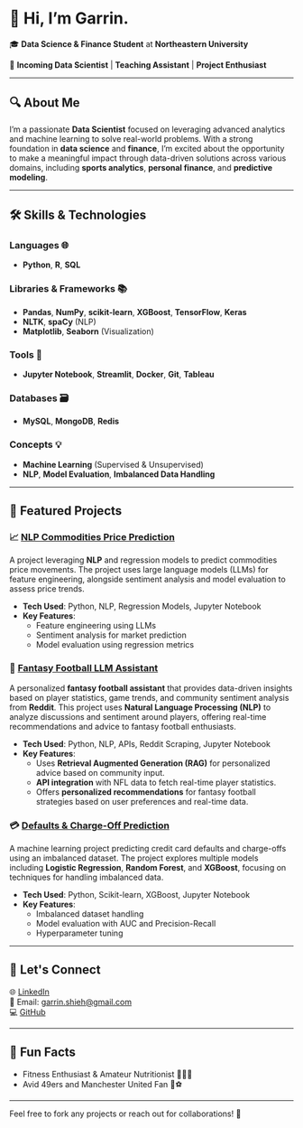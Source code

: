 # 👋 Hi, I’m Garrin.

🎓 **Data Science & Finance Student** at **Northeastern University**

💼 **Incoming Data Scientist** | **Teaching Assistant** | **Project Enthusiast**  

---

## 🔍 About Me  

I’m a passionate **Data Scientist** focused on leveraging advanced analytics and machine learning to solve real-world problems. With a strong foundation in **data science** and **finance**, I’m excited about the opportunity to make a meaningful impact through data-driven solutions across various domains, including **sports analytics**, **personal finance**, and **predictive modeling**.

---

## 🛠️ Skills & Technologies

### **Languages** 🌐  
- **Python**, **R**, **SQL**

### **Libraries & Frameworks** 📚  
- **Pandas**, **NumPy**, **scikit-learn**, **XGBoost**, **TensorFlow**, **Keras**  
- **NLTK**, **spaCy** (NLP)  
- **Matplotlib**, **Seaborn** (Visualization)

### **Tools** 🧰  
- **Jupyter Notebook**, **Streamlit**, **Docker**, **Git**, **Tableau**

### **Databases** 🗃️  
- **MySQL**, **MongoDB**, **Redis**

### **Concepts** 💡  
- **Machine Learning** (Supervised & Unsupervised)  
- **NLP**, **Model Evaluation**, **Imbalanced Data Handling**

---

## 📂 Featured Projects  

### 📈 [NLP Commodities Price Prediction](https://github.com/itsGarrin/nlp-commodities-price-prediction)
A project leveraging **NLP** and regression models to predict commodities price movements. The project uses large language models (LLMs) for feature engineering, alongside sentiment analysis and model evaluation to assess price trends.

- **Tech Used**: Python, NLP, Regression Models, Jupyter Notebook  
- **Key Features**:  
  - Feature engineering using LLMs  
  - Sentiment analysis for market prediction  
  - Model evaluation using regression metrics

### 🏈 [Fantasy Football LLM Assistant](https://github.com/itsGarrin/fantasy-football-llm-assistant)
A personalized **fantasy football assistant** that provides data-driven insights based on player statistics, game trends, and community sentiment analysis from **Reddit**. This project uses **Natural Language Processing (NLP)** to analyze discussions and sentiment around players, offering real-time recommendations and advice to fantasy football enthusiasts.

- **Tech Used**: Python, NLP, APIs, Reddit Scraping, Jupyter Notebook  
- **Key Features**:  
  - Uses **Retrieval Augmented Generation (RAG)** for personalized advice based on community input.  
  - **API integration** with NFL data to fetch real-time player statistics.  
  - Offers **personalized recommendations** for fantasy football strategies based on user preferences and real-time data.
 
### 💳 [Defaults & Charge-Off Prediction](https://github.com/itsGarrin/defaults-charge-off-prediction)
A machine learning project predicting credit card defaults and charge-offs using an imbalanced dataset. The project explores multiple models including **Logistic Regression**, **Random Forest**, and **XGBoost**, focusing on techniques for handling imbalanced data.  

- **Tech Used**: Python, Scikit-learn, XGBoost, Jupyter Notebook  
- **Key Features**:  
  - Imbalanced dataset handling
  - Model evaluation with AUC and Precision-Recall  
  - Hyperparameter tuning

---

## 📢 Let's Connect  

🌐 [LinkedIn](https://www.linkedin.com/in/garrins/)  
📧 Email: garrin.shieh@gmail.com  
💻 [GitHub](https://github.com/itsGarrin)  

---

## 🚀 Fun Facts  

- Fitness Enthusiast & Amateur Nutritionist 🏋️‍♂️🍌  
- Avid 49ers and Manchester United Fan 🏈⚽  

---

Feel free to fork any projects or reach out for collaborations! 🌟
